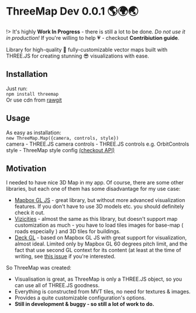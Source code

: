 
# ThreeMap Dev 0.0.1 :earth_americas::earth_africa::earth_asia:

!> It's highly **Work In Progress** - there is still a lot to be done.
*Do not use it in production!*
If you're willing to help :heartpulse: - checkout **Contribiution guide**.

Library for high-quality :high_brightness: fully-customizable vector maps
built with THREE.JS for creating stunning :sunglasses: visualizations with ease.

## Installation

Just run: <br/>
`npm install threemap` <br/>
Or use cdn from [rawgit]()

## Usage

As easy as installation: <br/>
`new ThreeMap.Map({camera, controls, style})`<br/>
camera - THREE.JS camera
controls - THREE.JS controls e.g. OrbitControls
style - ThreeMap style config [(checkout API)](api-interfaces-interfaces.istyle)

## Motivation

I needed to have nice 3D Map in my app. Of course, there are some other libraries,
but each one of them has some disadvantage for my use case:
* [Mapbox GL JS](https://www.mapbox.com/mapbox-gl-js/api/) - great library,
but without more advanced visualization features. If you don't have to
use 3D models etc. you should definitely check it out.
* [Vizicities](https://github.com/UDST/vizicities) - almost the same as this library,
but doesn't support map customization as much - you have to load tiles images
for base-map ( roads especially ) and 3D tiles for buildings.
* [Deck GL](http://uber.github.io/deck.gl) - based on Mapbox GL JS with great
support for visualization, almost ideal. Limited only by Mapbox GL 60 degrees
pitch limit, and the fact that use second GL context for its content
(at least at the time of writing, see [this issue](https://github.com/mapbox/mapbox-gl-js/issues/6456)
if you're interested.

So ThreeMap was created:
* Visualisation is great, as ThreeMap is only a THREE.JS object, so you can use all of THREE.JS goodness.
* Everything is constructed from MVT tiles, no need for textures & images.
* Provides a quite customizable configuration's options.
* **Still in development & buggy - so still a lot of work to do.**
